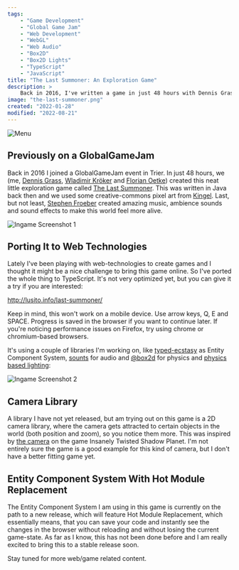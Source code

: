 ```yaml
---
tags:
    - "Game Development"
    - "Global Game Jam"
    - "Web Development"
    - "WebGL"
    - "Web Audio"
    - "Box2D"
    - "Box2D Lights"
    - "TypeScript"
    - "JavaScript"
title: "The Last Summoner: An Exploration Game"
description: >
    Back in 2016, I've written a game in just 48 hours with Dennis Grass, Wladimir Kröker, and Florian Oetke. Stephen Froeber made amazing music and sound effects for it. It was a very fun weekend. Now I've ported this game from Java (Desktop) to TypeScript (Web-Technologies) and you can actually play it in your browser.
image: "the-last-summoner.png"
created: "2022-01-28"
modified: "2022-08-21"
---
```


![Menu](/assets/the-last-summoner.png)

## Previously on a GlobalGameJam

Back in 2016 I joined a GlobalGameJam event in Trier. In just 48 hours, we (me, [Dennis Grass](https://github.com/Kinggrass), [Wladimir Kröker](https://github.com/compix) and [Florian Oetke](https://github.com/lowkey42)) created this neat little exploration game called [The Last Summoner](https://globalgamejam.org/2016/games/last-summoner). This was written in Java back then and we used some creative-commons pixel art from [Kingel](https://forums.tigsource.com/index.php?topic=14166.0). Last, but not least, [Stephen Froeber](https://stephenfroeber.com/) created amazing music, ambience sounds and sound effects to make this world feel more alive.

![Ingame Screenshot 1](/assets/the-last-summoner-ingame1.png)

## Porting It to Web Technologies

Lately I've been playing with web-technologies to create games and I thought it might be a nice challenge to bring this game online. So I've ported the whole thing to TypeScript. It's not very optimized yet, but you can give it a try if you are interested:

http://lusito.info/last-summoner/

Keep in mind, this won't work on a mobile device. Use arrow keys, Q, E and SPACE. Progress is saved in the browser if you want to continue later. If you're noticing performance issues on Firefox, try using chrome or chromium-based browsers.

It's using a couple of libraries I'm working on, like [typed-ecstasy](https://lusito.github.io/typed-ecstasy/) as Entity Component System, [sounts](https://lusito.github.io/sounts/) for audio and [@box2d](https://lusito.github.io/box2d.ts/) for physics and [physics based lighting](https://lusito.github.io/box2d.ts/testbed/#/Lights#Draw_World):

![Ingame Screenshot 2](/assets/the-last-summoner-ingame2.png)

## Camera Library

A library I have not yet released, but am trying out on this game is a 2D camera library, where the camera gets attracted to certain objects in the world (both position and zoom), so you notice them more. This was inspired by [the camera](http://michelgagne.blogspot.com/2012/07/itsp-camera-explained.html) on the game Insanely Twisted Shadow Planet. I'm not entirely sure the game is a good example for this kind of camera, but I don't have a better fitting game yet.

## Entity Component System With Hot Module Replacement

The Entity Component System I am using in this game is currently on the path to a new release, which will feature Hot Module Replacement, which essentially means, that you can save your code and instantly see the changes in the browser without reloading and without losing the current game-state. As far as I know, this has not been done before and I am really excited to bring this to a stable release soon.

Stay tuned for more web/game related content.
